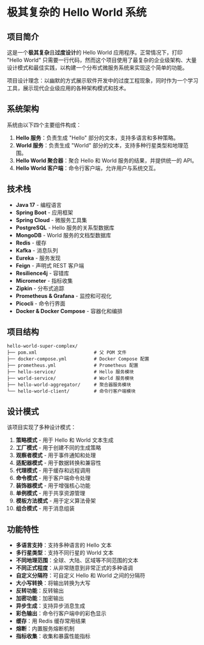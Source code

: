 # 极其复杂的 Hello World 系统


## 项目简介

这是一个**极其复杂**且**过度设计**的 Hello World 应用程序。正常情况下，打印 "Hello World" 只需要一行代码，然而这个项目使用了最复杂的企业级架构、大量设计模式和最佳实践，以构建一个分布式微服务系统来实现这个简单的功能。

项目设计理念：以幽默的方式展示软件开发中的过度工程现象，同时作为一个学习工具，展示现代企业级应用的各种架构模式和技术。

## 系统架构


系统由以下四个主要组件构成：

1. **Hello 服务**：负责生成 "Hello" 部分的文本，支持多语言和多种策略。
2. **World 服务**：负责生成 "World" 部分的文本，支持多种行星类型和地理范围。
3. **Hello World 聚合器**：聚合 Hello 和 World 服务的结果，并提供统一的 API。
4. **Hello World 客户端**：命令行客户端，允许用户与系统交互。

## 技术栈

- **Java 17** - 编程语言
- **Spring Boot** - 应用框架
- **Spring Cloud** - 微服务工具集
- **PostgreSQL** - Hello 服务的关系型数据库
- **MongoDB** - World 服务的文档型数据库
- **Redis** - 缓存
- **Kafka** - 消息队列
- **Eureka** - 服务发现
- **Feign** - 声明式 REST 客户端
- **Resilience4j** - 容错库
- **Micrometer** - 指标收集
- **Zipkin** - 分布式追踪
- **Prometheus & Grafana** - 监控和可视化
- **Picocli** - 命令行界面
- **Docker & Docker Compose** - 容器化和编排

## 项目结构

```
hello-world-super-complex/
├── pom.xml                     # 父 POM 文件
├── docker-compose.yml          # Docker Compose 配置
├── prometheus.yml              # Prometheus 配置
├── hello-service/              # Hello 服务模块
├── world-service/              # World 服务模块
├── hello-world-aggregator/     # 聚合器服务模块
└── hello-world-client/         # 命令行客户端模块
```

## 设计模式

该项目实现了多种设计模式：

1. **策略模式** - 用于 Hello 和 World 文本生成
2. **工厂模式** - 用于创建不同的生成策略
3. **观察者模式** - 用于事件通知和处理
4. **适配器模式** - 用于数据转换和兼容性
5. **代理模式** - 用于缓存和远程调用
6. **命令模式** - 用于客户端命令处理
7. **装饰器模式** - 用于增强核心功能
8. **单例模式** - 用于共享资源管理
9. **模板方法模式** - 用于定义算法骨架
10. **组合模式** - 用于消息组装

## 功能特性

- **多语言支持**：支持多种语言的 Hello 文本
- **多行星类型**：支持不同行星的 World 文本
- **不同地理范围**：全球、大陆、区域等不同范围的文本
- **不同正式程度**：从非常随意到非常正式的多种语调
- **自定义分隔符**：可自定义 Hello 和 World 之间的分隔符
- **大小写转换**：将输出转换为大写
- **反转功能**：反转输出
- **加密功能**：加密输出
- **异步生成**：支持异步消息生成
- **彩色输出**：命令行客户端中的彩色显示
- **缓存**：用 Redis 缓存常用结果
- **熔断**：内置服务熔断机制
- **指标收集**：收集和暴露性能指标
